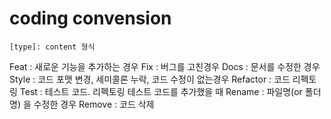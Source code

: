 # coding convension

`[type]: content 형식`

 Feat : 새로운 기능을 추가하는 경우
 Fix : 버그를 고친경우
 Docs : 문서를 수정한 경우
 Style : 코드 포맷 변경, 세미콜론 누락, 코드 수정이 없는경우
 Refactor : 코드 리펙토링
 Test : 테스트 코드. 리펙토링 테스트 코드를 추가했을 때
 Rename : 파일명(or 폴더명) 을 수정한 경우
 Remove : 코드 삭제
